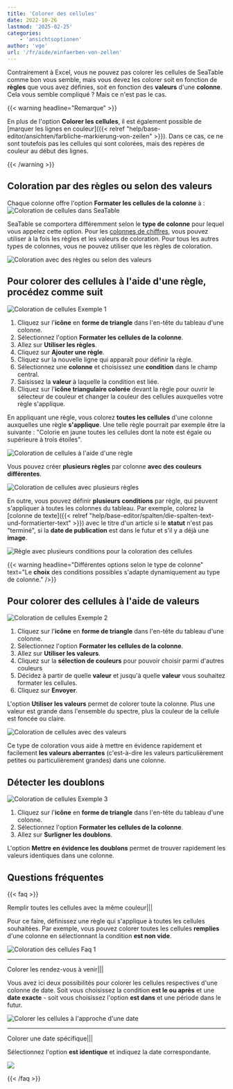 ```yaml
---
title: 'Colorer des cellules'
date: 2022-10-26
lastmod: '2025-02-25'
categories:
    - 'ansichtsoptionen'
author: 'vge'
url: '/fr/aide/einfaerben-von-zellen'
---
```


Contrairement à Excel, vous ne pouvez pas colorer les cellules de SeaTable comme bon vous semble, mais vous devez les colorer soit en fonction de **règles** que vous avez définies, soit en fonction des **valeurs** d'une **colonne**. Cela vous semble compliqué ? Mais ce n'est pas le cas.

{{< warning  headline="Remarque" >}}

En plus de l'option **Colorer les cellules**, il est également possible de [marquer les lignes en couleur]({{< relref "help/base-editor/ansichten/farbliche-markierung-von-zeilen" >}}). Dans ce cas, ce ne sont toutefois pas les cellules qui sont colorées, mais des repères de couleur au début des lignes.

{{< /warning >}}

## Coloration par des règles ou selon des valeurs

Chaque colonne offre l'option **Formater les cellules de la colonne** à :  
![Coloration de cellules dans SeaTable](images/color-cells.png)

SeaTable se comportera différemment selon le **type de colonne** pour lequel vous appelez cette option. Pour les [colonnes de chiffres](https://seatable.io/fr/docs/text-und-zahlen/die-zahlen-spalte/), vous pouvez utiliser à la fois les règles et les valeurs de coloration. Pour tous les autres types de colonnes, vous ne pouvez utiliser que les règles de coloration.

![Coloration avec des règles ou selon des valeurs](images/color-cells-rules-values.png)

## Pour colorer des cellules à l'aide d'une règle, procédez comme suit

![Coloration de cellules Exemple 1](images/einfaerben-von-zellen-beispiel-1-1.gif)

1. Cliquez sur l'**icône** en **forme de triangle** dans l'en-tête du tableau d'une colonne.
2. Sélectionnez l'option **Formater les cellules de la colonne**.
3. Allez sur **Utiliser les règles**.
4. Cliquez sur **Ajouter une règle**.
5. Cliquez sur la nouvelle ligne qui apparaît pour définir la règle.
6. Sélectionnez une **colonne** et choisissez une **condition** dans le champ central.
7. Saisissez la **valeur** à laquelle la condition est liée.
8. Cliquez sur l'**icône triangulaire colorée** devant la règle pour ouvrir le sélecteur de couleur et changer la couleur des cellules auxquelles votre règle s'applique.

En appliquant une règle, vous colorez **toutes les cellules** d'une colonne auxquelles une règle **s'applique**. Une telle règle pourrait par exemple être la suivante : "Colorie en jaune toutes les cellules dont la note est égale ou supérieure à trois étoiles".

![Coloration de cellules à l'aide d'une règle](images/Einfaerben-von-Zellen-mit-einer-Regel.png)

Vous pouvez créer **plusieurs règles** par colonne **avec des couleurs différentes**.

![Coloration de cellules avec plusieurs règles](images/Einfaerben-von-Zellen-mit-mehreren-Regeln.png)

En outre, vous pouvez définir **plusieurs conditions** par règle, qui peuvent s'appliquer à toutes les colonnes du tableau. Par exemple, colorez la [colonne de texte]({{< relref "help/base-editor/spalten/die-spalten-text-und-formatierter-text" >}}) avec le titre d'un article si le **statut** n'est pas "terminé", si la **date de publication** est dans le futur et s'il y a déjà une **image**.

![Règle avec plusieurs conditions pour la coloration des cellules](images/Regel-mit-mehreren-Bedingungen-fuer-die-farbliche-Zeilenmarkierung.png)

{{< warning  headline="Différentes options selon le type de colonne"  text="Le **choix** des conditions possibles s'adapte dynamiquement au type de colonne." />}}

## Pour colorer des cellules à l'aide de valeurs

![Coloration de cellules Exemple 2](images/einfaerben-von-zellen-beispiel-2-1.gif)

1. Cliquez sur l'**icône** en **forme de triangle** dans l'en-tête du tableau d'une colonne.
2. Sélectionnez l'option **Formater les cellules de la colonne**.
3. Allez sur **Utiliser les valeurs**.
4. Cliquez sur la **sélection de couleurs** pour pouvoir choisir parmi d'autres couleurs
5. Décidez à partir de quelle **valeur** et jusqu'à quelle **valeur** vous souhaitez formater les cellules.
6. Cliquez sur **Envoyer**.

L'option **Utiliser les valeurs** permet de colorer toute la colonne. Plus une valeur est grande dans l'ensemble du spectre, plus la couleur de la cellule est foncée ou claire.

![Coloration de cellules avec des valeurs](images/einfaerben-von-zellen-2.png)

Ce type de coloration vous aide à mettre en évidence rapidement et facilement **les valeurs aberrantes** (c'est-à-dire les valeurs particulièrement petites ou particulièrement grandes) dans une colonne.

## Détecter les doublons

![Coloration de cellules Exemple 3](images/einfaerben-von-zellen-beispiel-3.gif)

1. Cliquez sur l'**icône** en **forme de triangle** dans l'en-tête du tableau d'une colonne.
2. Sélectionnez l'option **Formater les cellules de la colonne**.
3. Allez sur **Surligner les doublons**.

L'option **Mettre en évidence les doublons** permet de trouver rapidement les valeurs identiques dans une colonne.

## Questions fréquentes

{{< faq >}}

Remplir toutes les cellules avec la même couleur|||

Pour ce faire, définissez une règle qui s'applique à toutes les cellules souhaitées. Par exemple, vous pouvez colorer toutes les cellules **remplies** d'une colonne en sélectionnant la condition **est non vide**.

![Coloration des cellules Faq 1](images/einfaerben-von-zellen-6.png)

---

Colorer les rendez-vous à venir|||

Vous avez ici deux possibilités pour colorer les cellules respectives d'une colonne de date. Soit vous choisissez la condition **est le ou après** et une **date exacte** - soit vous choisissez l'option **est dans** et une période dans le futur.

![Colorer les cellules à l'approche d'une date](images/einfaerben-von-zellen-7.png)

---

Colorer une date spécifique|||

Sélectionnez l'option **est identique** et indiquez la date correspondante.

![](images/einfaerben-von-zellen-8.png)

{{< /faq >}}
